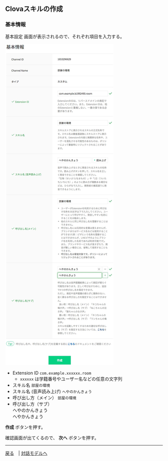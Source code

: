 ## Clovaスキルの作成

### 基本情報

基本設定 画面が表示されるので、それぞれ項目を入力する。

![fig04.jpg](./fig04.jpg)

- Extension ID `com.example.xxxxxx.room`
    - `xxxxxx` は学籍番号やユーザー名などの任意の文字列
- スキル名 `部屋の環境`
- スキル名 (音声読み上げ) `へやのかんきょう`
- 呼び出し方（メイン） `部屋の環境`
- 呼び出し方（サブ）<br>へやのかんきょう<br>へやかんきょう
<!-- - AudioPlayerの使用 `いいえ`
- 提供者について
    - 提供者区分 `個人`
    - 提供者名 `あなたの名前`
    - 担当者メールアドレス `あなたのメールアドレス`
    - Exceptionと連係するLINEアカウント `選択してください`（選択しない）
    - 利用規約に同意 にチェック
    - LINE User Developer Policy にチェック
-->

**作成** ボタンを押す。

確認画面が出てくるので、 **次へ** ボタンを押す。

-----

[戻る](../../README.md)　| [対話モデルへ](./03.md)